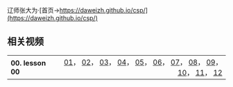 辽师张大为·[首页->https://daweizh.github.io/csp/](https://daweizh.github.io/csp/)

## 相关视频 ##

<table style="border:0px;width:100%;">
  <tr><th style="border:0px;text-align:left">00. lesson 00</th>
      <td style="border:0px;text-align:right">
        <a href='lesson00/lesson00-01.mp4' target='_blank'>01</a>， 
        <a href='lesson00/lesson00-02.mp4' target='_blank'>02</a>， 
        <a href='lesson00/lesson00-03.mp4' target='_blank'>03</a>， 
        <a href='lesson00/lesson00-04.mp4' target='_blank'>04</a>， 
        <a href='lesson00/lesson00-05.mp4' target='_blank'>05</a>， 
        <a href='lesson00/lesson00-06.mp4' target='_blank'>06</a>， 
        <a href='lesson00/lesson00-07.mp4' target='_blank'>07</a>， 
        <a href='lesson00/lesson00-08.mp4' target='_blank'>08</a>， 
        <a href='lesson00/lesson00-09.mp4' target='_blank'>09</a>， 
        <a href='lesson00/lesson00-10.mp4' target='_blank'>10</a>， 
        <a href='lesson00/lesson00-11.mp4' target='_blank'>11</a>， 
        <a href='lesson00/lesson00-12.mp4' target='_blank'>12</a>
      </td>
  </tr>
</table>
